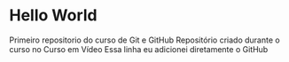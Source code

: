 # Hello World
 Primeiro repositorio do curso de Git e GitHub
 Repositório criado durante o curso no Curso em Vídeo
 Essa linha eu adicionei diretamente o GitHub
 
